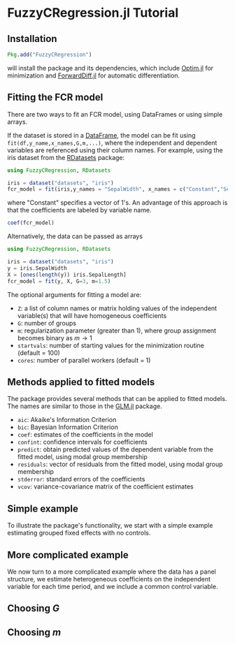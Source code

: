 # FuzzyCRegression.jl Tutorial

## Installation

```julia
Pkg.add("FuzzyCRegression")
```
will install the package and its dependencies, which include [Optim.jl](https://julianlsolvers.github.io/Optim.jl/stable/) for minimization and [ForwardDiff.jl](https://juliadiff.org/ForwardDiff.jl/stable/) for automatic differentiation.

## Fitting the FCR model
There are two ways to fit an FCR model, using DataFrames or using simple arrays. 

If the dataset is stored in a [DataFrame](https://dataframes.juliadata.org/stable/), the model can be fit using `fit(df,y_name,x_names,G,m,...)`, where the independent and dependent variables are referenced using their column names. For example, using the iris dataset from the [RDatasets](https://github.com/JuliaStats/RDatasets.jl) package:

```julia
using FuzzyCRegression, RDatasets

iris = dataset("datasets", "iris")
fcr_model = fit(iris,y_names = "SepalWidth", x_names = c("Constant","SepalLength), G=3, m=1.5)
```

where "Constant" specifies a vector of 1's. An advantage of this approach is that the coefficients are labeled by variable name.

```julia
coef(fcr_model)
```

Alternatively, the data can be passed as arrays

```julia
using FuzzyCRegression, RDatasets

iris = dataset("datasets", "iris")
y = iris.SepalWidth
X = [ones(length(y)) iris.SepalLength]
fcr_model = fit(y, X, G=3, m=1.5)
```

The optional arguments for fitting a model are:
  - `Z`: a list of column names or matrix holding values of the independent variable(s) that will have homogeneous coefficients
  - `G`: number of groups
  - `m`: regularization parameter (greater than 1), where group assignment becomes binary as $m \rightarrow 1$
  - `startvals`: number of starting values for the minimization routine (default = 100)
  - `cores`: number of parallel workers (default = 1)

 
 ## Methods applied to fitted models
 
 The package provides several methods that can be applied to fitted models. The names are similar to those in the [GLM.jl](https://juliastats.org/GLM.jl/stable/) package.
 
- `aic`: Akaike's Information Criterion
- `bic`: Bayesian Information Criterion
- `coef`: estimates of the coefficients in the model
- `confint`: confidence intervals for coefficients
- `predict`: obtain predicted values of the dependent variable from the fitted model, using modal group membership
- `residuals`: vector of residuals from the fitted model, using modal group membership
- `stderror`: standard errors of the coefficients
- `vcov`: variance-covariance matrix of the coefficient estimates

## Simple example 

To illustrate the package's functionality, we start with a simple example estimating grouped fixed effects with no controls. 

## More complicated example

We now turn to a more complicated example where the data has a panel structure, we estimate heterogeneous coefficients on the independent variable for each time period, and we include a common control variable. 

## Choosing $G$

## Choosing $m$ 
 
